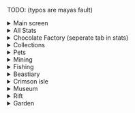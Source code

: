 TODO:
(typos are mayas fault)

<details>
<summary>Main screen</summary>

- [ ] Networth + Weight
- [ ] Skills (done-ish?)

</details>

<details>
<summary>All Stats</summary>

- [ ] Guild
- [ ] Auctions
- [ ] Ores Mined, sea creature killed, items fished etc.

</details>

<details>
<summary>Chocolate Factory (seperate tab in stats)</summary>

- [ ] Rabbit Family
- [ ] modifiers
- [ ] Stats
- [ ] found rabbits stats

</details>

<details>
<summary>Collections</summary>

- [ ] Minions

</details>

<details>
<summary>Pets</summary>

- [ ] all pets
- [ ] each pet with stats

</details>

<details>
<summary>Mining</summary>

- [ ] HOTM tree

</details>

<details>
<summary>Fishing</summary>

- [ ] Trophy Fishing
- [ ] Trophy fish milestones

</details>

<details>
<summary>Beastiary</summary>

- [ ] different islands with mobs and progress bars

</details>

<details>
<summary>Crimson isle</summary>

- [ ] Kundra stats
- [ ] Dojo Stats
- [ ] Faction stats
- [ ] matriarch shit

</details>

<details>
<summary>Museum</summary>

- [ ] Value
- [ ] dontations and raririties and such
- [ ] Preview of the museum items

</details>

<details>
<summary>Rift</summary>

- [ ] Montezuna
- [ ] Armor
- [ ] Equippment
- [ ] Inventory
- [ ] Ender Chest
- [ ] Timecharms
- [ ] Vampire
- [ ] Burger
- [ ] Enigma Souls

</details>

<details>
<summary>Garden</summary>

- [ ] Crop milestones
- [ ] crop upgrades
- [ ] Garden level
- [ ] Copper
- [ ] weight
- [ ] plots
- [ ] visitor stats
- [ ] Composters

</details>
